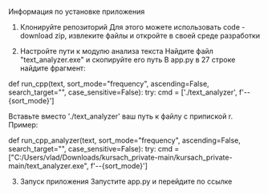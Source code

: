 Информация по установке приложения

1. Клонируйте репозиторий
Для этого можете использовать code - download zip, извлеките файлы и откройте в своей среде разработки

2. Настройте пути к модулю анализа текста
Найдите файл "text_analyzer.exe" и скопируйте его путь
В app.py в 27 строке найдите фрагмент:

def run_cpp(text, sort_mode="frequency", ascending=False, search_target="", case_sensitive=False):
    try:
        cmd = ['./text_analyzer', f'--{sort_mode}']

Вставьте вместо './text_analyzer' ваш путь к файлу с припиской r. Пример:

def run_cpp_analyzer(text, sort_mode="frequency", ascending=False, search_target="", case_sensitive=False):
    try:
        cmd = ["C:/Users/vlad/Downloads/kursach_private-main/kursach_private-main/text_analyzer.exe", f'--{sort_mode}']

3. Запуск приложения
Запустите app.py и перейдите по ссылке